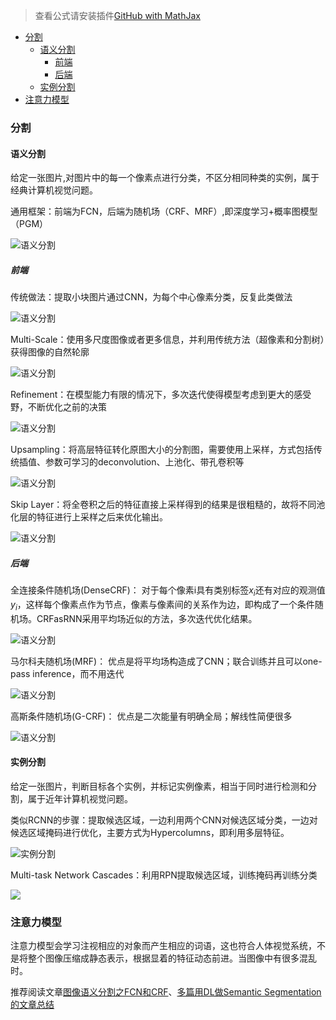 > 查看公式请安装插件[GitHub with MathJax](https://chrome.google.com/webstore/detail/github-with-mathjax/ioemnmodlmafdkllaclgeombjnmnbima)

<!-- TOC -->

- [分割](#分割)
    - [语义分割](#语义分割)
        - [前端](#前端)
        - [后端](#后端)
    - [实例分割](#实例分割)
- [注意力模型](#注意力模型)

<!-- /TOC -->
### 分割
#### 语义分割
给定一张图片,对图片中的每一个像素点进行分类，不区分相同种类的实例，属于经典计算机视觉问题。

通用框架：前端为FCN，后端为随机场（CRF、MRF）,即深度学习+概率图模型（PGM）

![语义分割](image/语义分割通用框架.png)

##### 前端
传统做法：提取小块图片通过CNN，为每个中心像素分类，反复此类做法

![语义分割](image/语义分割传统做法.png)

Multi-Scale：使用多尺度图像或者更多信息，并利用传统方法（超像素和分割树）获得图像的自然轮廓

![语义分割](image/语义分割MS.png)

Refinement：在模型能力有限的情况下，多次迭代使得模型考虑到更大的感受野，不断优化之前的决策

![语义分割](image/语义分割RF.png)

Upsampling：将高层特征转化原图大小的分割图，需要使用上采样，方式包括传统插值、参数可学习的deconvolution、上池化、带孔卷积等

![语义分割](image/语义分割US.png)

Skip Layer：将全卷积之后的特征直接上采样得到的结果是很粗糙的，故将不同池化层的特征进行上采样之后来优化输出。

![语义分割](image/语义分割SL.png)

##### 后端
全连接条件随机场(DenseCRF)：
对于每个像素i具有类别标签$x_i$还有对应的观测值$y_i$，这样每个像素点作为节点，像素与像素间的关系作为边，即构成了一个条件随机场。CRFasRNN采用平均场近似的方法，多次迭代优化结果。

![语义分割](image/CRF.png)

马尔科夫随机场(MRF)：
优点是将平均场构造成了CNN；联合训练并且可以one-pass inference，而不用迭代

![语义分割](image/MRF.png)

高斯条件随机场(G-CRF)：
优点是二次能量有明确全局；解线性简便很多

![语义分割](image/G-CRF.jpg)

#### 实例分割
给定一张图片，判断目标各个实例，并标记实例像素，相当于同时进行检测和分割，属于近年计算机视觉问题。

类似RCNN的步骤：提取候选区域，一边利用两个CNN对候选区域分类，一边对候选区域掩码进行优化，主要方式为Hypercolumns，即利用多层特征。

![实例分割](image/SDS.png)

Multi-task Network Cascades：利用RPN提取候选区域，训练掩码再训练分类

![](image/MT.png)


### 注意力模型
注意力模型会学习注视相应的对象而产生相应的词语，这也符合人体视觉系统，不是将整个图像压缩成静态表示，根据显着的特征动态前进。当图像中有很多混乱时。


推荐阅读文章[图像语义分割之FCN和CRF](https://zhuanlan.zhihu.com/p/22308032)、[多篇用DL做Semantic Segmentation的文章总结](http://blog.csdn.net/u011148330/article/details/49446443)
